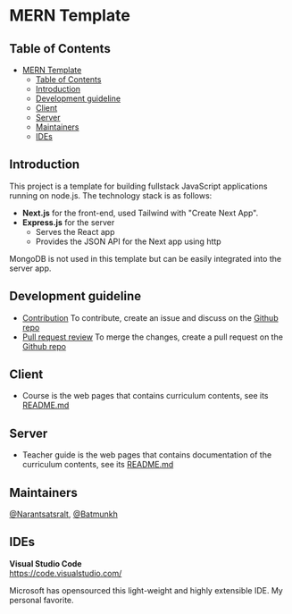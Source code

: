# MERN Template
## Table of Contents
- [MERN Template](#mern-template)
  - [Table of Contents](#table-of-contents)
  - [Introduction](#introduction)
  - [Development guideline](#development-guideline)
  - [Client](#client)
  - [Server](#server)
  - [Maintainers](#maintainers)
  - [IDEs](#ides)

## Introduction
This project is a template for building fullstack JavaScript applications running on node.js. The technology stack is as follows:
- **Next.js** for the front-end, used Tailwind with "Create Next App".
- **Express.js** for the server
  - Serves the React app 
  - Provides the JSON API for the Next app using http

MongoDB is not used in this template but can be easily integrated into the server app.

## Development guideline

* [Contribution](docs/contribution.md)
  To contribute, create an issue and discuss on the [Github repo](https://github.com/nestsolutionsllc/level1-curriculum)
* [Pull request review](docs/review.md)
  To merge the changes, create a pull request on the [Github repo](https://github.com/nestsolutionsllc/level1-curriculum)

## Client

* Course is the web pages that contains curriculum contents, see its [README.md](course/README.md)

## Server

* Teacher guide is the web pages that contains documentation of the curriculum contents, see its [README.md](teacher-guide/README.md)

## Maintainers

[@Narantsatsralt](https://github.com/narantsatsralt05), [@Batmunkh](https://github.com/Batmunkh)

## IDEs

**Visual Studio Code**  
https://code.visualstudio.com/

Microsoft has opensourced this light-weight and highly extensible IDE. My personal favorite.